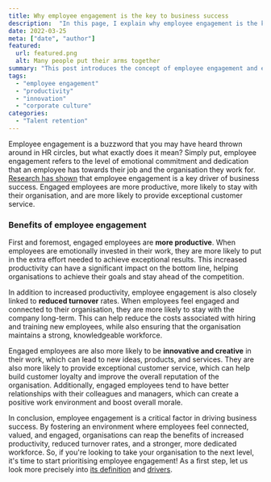 ```yaml
---
title: Why employee engagement is the key to business success
description:  "In this page, I explain why employee engagement is the key to business success"
date: 2022-03-25
meta: ["date", "author"]
featured:
  url: featured.png
  alt: Many people put their arms together
summary: "This post introduces the concept of employee engagement and explains why it's important for businesses. It also highlights some of the key benefits of engagement."
tags:
  - "employee engagement"
  - "productivity"
  - "innovation"
  - "corporate culture"
categories:
  - "Talent retention"
---
```


Employee engagement is a buzzword that you may have heard thrown around in HR circles, but what exactly does it mean? Simply put, employee engagement refers to the level of emotional commitment and dedication that an employee has towards their job and the organisation they work for. [Research has shown](https://www.gallup.com/workplace/236927/employee-engagement-drives-growth.aspx) that employee engagement is a key driver of business success. Engaged employees are more productive, more likely to stay with their organisation, and are more likely to provide exceptional customer service.

### Benefits of employee engagement 

First and foremost, engaged employees are **more productive**. When employees are emotionally invested in their work, they are more likely to put in the extra effort needed to achieve exceptional results. This increased productivity can have a significant impact on the bottom line, helping organisations to achieve their goals and stay ahead of the competition. 

In addition to increased productivity, employee engagement is also closely linked to **reduced turnover** rates. When employees feel engaged and connected to their organisation, they are more likely to stay with the company long-term. This can help reduce the costs associated with hiring and training new employees, while also ensuring that the organisation maintains a strong, knowledgeable workforce. 

Engaged employees are also more likely to be **innovative and creative** in their work, which can lead to new ideas, products, and services. They are also more likely to provide exceptional customer service, which can help build customer loyalty and improve the overall reputation of the organisation. Additionally, engaged employees tend to have better relationships with their colleagues and managers, which can create a positive work environment and boost overall morale.

In conclusion, employee engagement is a critical factor in driving business success. By fostering an environment where employees feel connected, valued, and engaged, organisations can reap the benefits of increased productivity, reduced turnover rates, and a stronger, more dedicated workforce. So, if you're looking to take your organisation to the next level, it's time to start prioritising employee engagement! As a first step, let us look more precisely into [its definition](https://gracefulhr.com/post/engagement-what/) and [drivers](https://gracefulhr.com/post/engagement-drivers/).

